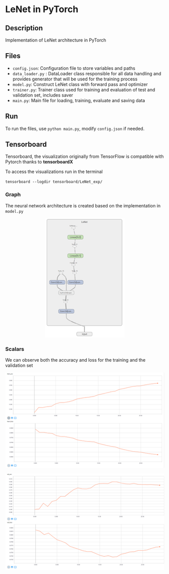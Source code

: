 # LeNet in PyTorch

## Description
Implementation of LeNet architecture in PyTorch

## Files
* `config.json`: Configuration file to store variables and paths
* `data_loader.py` : DataLoader class responsible for all data handling and provides generator that will be used for the training process
* `model.py`: Construct LeNet class with forward pass and optimizer 
* `trainer.py`: Trainer class used for training and evaluation of test and validation set, includes saver
* `main.py`: Main file for loading, training, evaluate and saving data

## Run 
To run the files, use `python main.py`, modify `config.json` if needed.

## Tensorboard
Tensorboard, the visualization originally from TensorFlow is compatible with
Pytorch thanks to **tensorboardX**

To access the visualizations run in the terminal

`tensorboard --logdir tensorboard/LeNet_exp/`

### Graph
The neural network architecture is created based on the implementation in `model.py`

<p align="center">
  <img src="images/tensorboard_graph.PNG" width=50% height=50%>
</p>

### Scalars
We can observe both the accuracy and loss for the training and the validation set 

<p align="center">
  <img src="images/tensorboard_scalar_train.PNG" style="width: 50%, height: 50%">
</p>

<p align="center">
  <img src="images/tensorboard_scalar_valid.PNG" style="width: 50%, height: 50%">
</p>